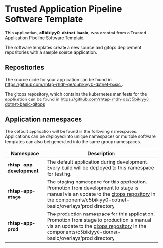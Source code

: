 # Trusted Application Pipeline Software Template

This application, **c5bikiyy0-dotnet-basic**, was created from a Trusted Application Pipeline Software Template.

The software templates create a new source and gitops deployment repositories with a sample source application. 

## Repositories

The source code for your application can be found in [https://github.com/rhtap-rhdh-qe/c5bikiyy0-dotnet-basic ](https://github.com/rhtap-rhdh-qe/c5bikiyy0-dotnet-basic ).
 
The gitops repository, which contains the kubernetes manifests for the application can be found in 
[https://github.com/rhtap-rhdh-qe/c5bikiyy0-dotnet-basic-gitops ](https://github.com/rhtap-rhdh-qe/c5bikiyy0-dotnet-basic-gitops ) 

## Application namespaces 

The default application will be found in the following namespaces. Applications can be deployed into unique namespaces or multiple software templates can also bet generated into the same group namespaces.  

|  Namespace   |  Description   |  
| -------- | -------- |   
| **rhtap-app-development** | The default application during development. Every build will be deployed to this namespace for testing. | 
| **rhtap-app-stage** | The staging namespace for this application. Promotion from development to stage is manual via an update to the [gitops repository](https://github.com/rhtap-rhdh-qe/c5bikiyy0-dotnet-basic-gitops ) in the components/c5bikiyy0-dotnet-basic/overlays/prod directory |  
| **rhtap-app-prod** | The production namespace for this application. Promotion from stage to production is manual via an update to the [gitops repository](https://github.com/rhtap-rhdh-qe/c5bikiyy0-dotnet-basic-gitops ) in the components/c5bikiyy0-dotnet-basic/overlays/prod directory | 